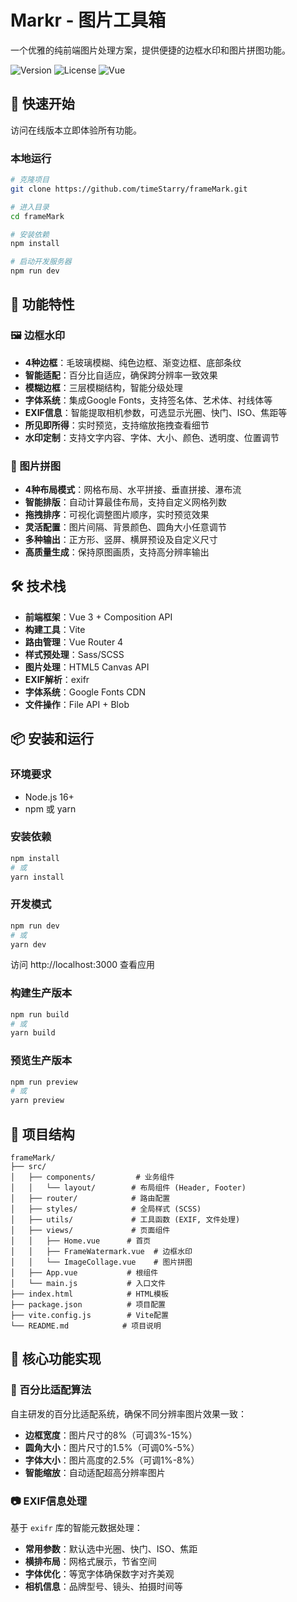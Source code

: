 # Markr - 图片工具箱

一个优雅的纯前端图片处理方案，提供便捷的边框水印和图片拼图功能。


![Version](https://img.shields.io/badge/version-Beta%200.0.1-a18875?style=flat-square)
![License](https://img.shields.io/badge/license-MIT-a18875?style=flat-square)
![Vue](https://img.shields.io/badge/Vue-3.0-a18875?style=flat-square)

## 🚀 快速开始

访问在线版本立即体验所有功能。

### 本地运行
```bash
# 克隆项目
git clone https://github.com/timeStarry/frameMark.git

# 进入目录
cd frameMark

# 安装依赖
npm install

# 启动开发服务器
npm run dev
```


## 🌟 功能特性

### 🖼️ 边框水印
- **4种边框**：毛玻璃模糊、纯色边框、渐变边框、底部条纹
- **智能适配**：百分比自适应，确保跨分辨率一致效果
- **模糊边框**：三层模糊结构，智能分级处理
- **字体系统**：集成Google Fonts，支持签名体、艺术体、衬线体等
- **EXIF信息**：智能提取相机参数，可选显示光圈、快门、ISO、焦距等
- **所见即所得**：实时预览，支持缩放拖拽查看细节
- **水印定制**：支持文字内容、字体、大小、颜色、透明度、位置调节

### 🧩 图片拼图  
- **4种布局模式**：网格布局、水平拼接、垂直拼接、瀑布流
- **智能排版**：自动计算最佳布局，支持自定义网格列数
- **拖拽排序**：可视化调整图片顺序，实时预览效果
- **灵活配置**：图片间隔、背景颜色、圆角大小任意调节  
- **多种输出**：正方形、竖屏、横屏预设及自定义尺寸
- **高质量生成**：保持原图画质，支持高分辨率输出

## 🛠️ 技术栈

- **前端框架**：Vue 3 + Composition API
- **构建工具**：Vite 
- **路由管理**：Vue Router 4
- **样式预处理**：Sass/SCSS
- **图片处理**：HTML5 Canvas API
- **EXIF解析**：exifr
- **字体系统**：Google Fonts CDN
- **文件操作**：File API + Blob

## 📦 安装和运行

### 环境要求
- Node.js 16+ 
- npm 或 yarn

### 安装依赖
```bash
npm install
# 或
yarn install
```

### 开发模式
```bash
npm run dev
# 或
yarn dev
```

访问 http://localhost:3000 查看应用

### 构建生产版本
```bash
npm run build
# 或
yarn build
```

### 预览生产版本
```bash
npm run preview
# 或
yarn preview
```

## 📁 项目结构

```
frameMark/
├── src/
│   ├── components/         # 业务组件
│   │   └── layout/        # 布局组件 (Header, Footer)
│   ├── router/            # 路由配置
│   ├── styles/            # 全局样式 (SCSS)
│   ├── utils/             # 工具函数 (EXIF, 文件处理)
│   ├── views/             # 页面组件
│   │   ├── Home.vue      # 首页
│   │   ├── FrameWatermark.vue  # 边框水印
│   │   └── ImageCollage.vue    # 图片拼图
│   ├── App.vue           # 根组件
│   └── main.js           # 入口文件
├── index.html            # HTML模板
├── package.json          # 项目配置
├── vite.config.js        # Vite配置
└── README.md            # 项目说明
```


## 🔧 核心功能实现

### 🎯 百分比适配算法
自主研发的百分比适配系统，确保不同分辨率图片效果一致：
- **边框宽度**：图片尺寸的8%（可调3%-15%）
- **圆角大小**：图片尺寸的1.5%（可调0%-5%）  
- **字体大小**：图片高度的2.5%（可调1%-8%）
- **智能缩放**：自动适配超高分辨率图片

### 📷 EXIF信息处理  
基于 `exifr` 库的智能元数据处理：
- **常用参数**：默认选中光圈、快门、ISO、焦距
- **横排布局**：网格式展示，节省空间
- **字体优化**：等宽字体确保数字对齐美观
- **相机信息**：品牌型号、镜头、拍摄时间等
